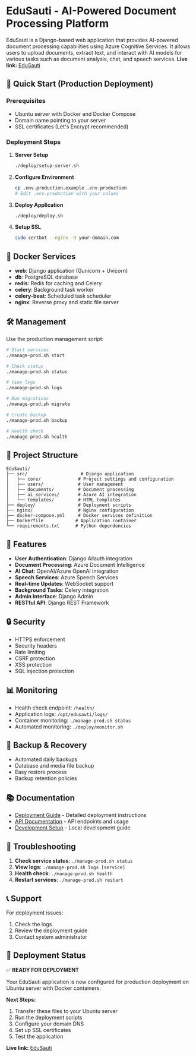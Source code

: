# EduSauti - AI-Powered Document Processing Platform

EduSauti is a Django-based web application that provides AI-powered document processing capabilities using Azure Cognitive Services.
It allows users to upload documents, extract text, and interact with AI models for various tasks such as document analysis, chat, and speech services.
**Live link:**
[EduSauti](https://edusauti.ayubsoft-inc.systems)

## 🚀 Quick Start (Production Deployment)

### Prerequisites
- Ubuntu server with Docker and Docker Compose
- Domain name pointing to your server
- SSL certificates (Let's Encrypt recommended)

### Deployment Steps

1. **Server Setup**
   ```bash
   ./deploy/setup-server.sh
   ```

2. **Configure Environment**
   ```bash
   cp .env.production.example .env.production
   # Edit .env.production with your values
   ```

3. **Deploy Application**
   ```bash
   ./deploy/deploy.sh
   ```

4. **Setup SSL**
   ```bash
   sudo certbot --nginx -d your-domain.com
   ```

## 🐳 Docker Services

- **web**: Django application (Gunicorn + Uvicorn)
- **db**: PostgreSQL database
- **redis**: Redis for caching and Celery
- **celery**: Background task worker
- **celery-beat**: Scheduled task scheduler
- **nginx**: Reverse proxy and static file server

## 🛠️ Management

Use the production management script:

```bash
# Start services
./manage-prod.sh start

# Check status
./manage-prod.sh status

# View logs
./manage-prod.sh logs

# Run migrations
./manage-prod.sh migrate

# Create backup
./manage-prod.sh backup

# Health check
./manage-prod.sh health
```

## 📁 Project Structure

```
EduSauti/
├── src/                    # Django application
│   ├── core/              # Project settings and configuration
│   ├── users/             # User management
│   ├── documents/         # Document processing
│   ├── ai_services/       # Azure AI integration
│   └── templates/         # HTML templates
├── deploy/                # Deployment scripts
├── nginx/                 # Nginx configuration
├── docker-compose.yml     # Docker services definition
├── Dockerfile            # Application container
└── requirements.txt      # Python dependencies
```

## 🔧 Features

- **User Authentication**: Django Allauth integration
- **Document Processing**: Azure Document Intelligence
- **AI Chat**: OpenAI/Azure OpenAI integration
- **Speech Services**: Azure Speech Services
- **Real-time Updates**: WebSocket support
- **Background Tasks**: Celery integration
- **Admin Interface**: Django Admin
- **RESTful API**: Django REST Framework

## 🔒 Security

- HTTPS enforcement
- Security headers
- Rate limiting
- CSRF protection
- XSS protection
- SQL injection protection

## 📊 Monitoring

- Health check endpoint: `/health/`
- Application logs: `/opt/edusauti/logs/`
- Container monitoring: `./manage-prod.sh status`
- Automated monitoring: `./deploy/monitor.sh`

## 🔄 Backup & Recovery

- Automated daily backups
- Database and media file backup
- Easy restore process
- Backup retention policies

## 📚 Documentation

- [Deployment Guide](DEPLOYMENT.md) - Detailed deployment instructions
- [API Documentation](docs/api.md) - API endpoints and usage
- [Development Setup](docs/development.md) - Local development guide

## 🐛 Troubleshooting

1. **Check service status**: `./manage-prod.sh status`
2. **View logs**: `./manage-prod.sh logs [service]`
3. **Health check**: `./manage-prod.sh health`
4. **Restart services**: `./manage-prod.sh restart`

## 📞 Support

For deployment issues:
1. Check the logs
2. Review the deployment guide
3. Contact system administrator

## 🚀 Deployment Status

✅ **READY FOR DEPLOYMENT**

Your EduSauti application is now configured for production deployment on Ubuntu server with Docker containers.

**Next Steps:**
1. Transfer these files to your Ubuntu server
2. Run the deployment scripts
3. Configure your domain DNS
4. Set up SSL certificates
5. Test the application

**Live link:**
[EduSauti](https://edusauti.ayubsoft-inc.systems)
